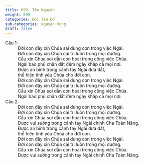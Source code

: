 ```yaml
---
title: 699. Tâm Nguyện
weight: 699
categories: Đời Tín Đồ
sub-categories: Nguyện Vọng
draft: false
---
```

<dl><dt>Câu 1:</dt><dd data-verse="1">Ðời con đây xin Chúa sai dùng con trong việc Ngài. <br/>Ðời con đây xin Chúa cai trị luôn trong mọi đường. <br/>Cầu xin Chúa soi dẫn con hoài trong công việc Chúa. <br/>Ngài bao phủ chăn dắt đêm ngày khắp cả mọi nơi. <br/>Ðược an bình trong cánh tay Ngài đưa dắt, <br/>thể hiện tình yêu Chúa cho đời con. <br/>Ðời con đây xin Chúa sai dùng con trong việc Ngài. <br/>Ðời con đây xin Chúa cai trị luôn trong mọi đường. <br/>Cầu xin Chúa soi dẫn con hoài trong công việc Chúa. <br/>Ngài bao phủ chăn dắt đêm ngày khắp cả mọi nơi. <dt>Câu 2:</dt><dd data-verse="1">Ðời con đây xin Chúa sai dùng con trong việc Ngài. <br/>Ðời con đây xin Chúa cai trị luôn trong mọi đường. <br/>Cầu xin Chúa soi dẫn con hoài trong công việc Chúa. <br/>Được vui sướng trong cánh tay Ngài chính Cha Toàn Năng. <br/>Ðược an bình trong cánh tay Ngài đưa dắt, <br/>thể hiện tình yêu Chúa cho đời con. <br/>Ðời con đây xin Chúa sai dùng con trong việc Ngài. <br/>Ðời con đây xin Chúa cai trị luôn trong mọi đường. <br/>Cầu xin Chúa soi dẫn con hoài trong công việc Chúa. <br/>Được vui sướng trong cánh tay Ngài chính Cha Toàn Năng. </dd></dl>